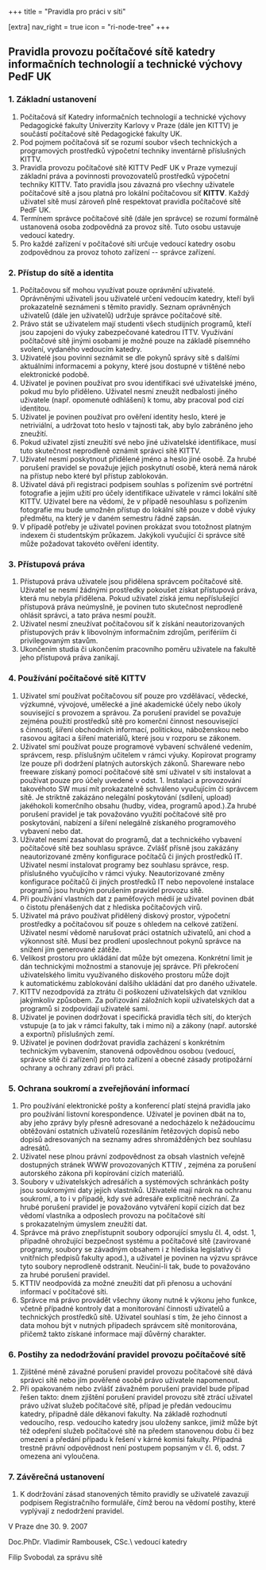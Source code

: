 +++
title = "Pravidla pro práci v síti"

[extra]
nav_right = true
icon = "ri-node-tree"
+++

## Pravidla provozu počítačové sítě katedry informačních technologií a technické výchovy PedF UK

### 1. Základní ustanovení

1.  Počítačová síť Katedry informačních technologií a technické výchovy
    Pedagogické fakulty Univerzity Karlovy v Praze (dále jen KITTV) je
    součástí počítačové sítě Pedagogické fakulty UK.
2.  Pod pojmem počítačová síť se rozumí soubor všech technických a
    programových prostředků výpočetní techniky inventárně příslušných
    KITTV.
3.  Pravidla provozu počítačové sítě KITTV PedF UK v Praze vymezují
    základní práva a povinnosti provozovatelů prostředků výpočetní
    techniky KITTV. Tato pravidla jsou závazná pro všechny uživatele
    počítačové sítě a jsou platná pro lokální počítačovou síť **KITTV**.
    Každý uživatel sítě musí zároveň plně respektovat pravidla
    počítačové sítě PedF UK.
4.  Termínem správce počítačové sítě (dále jen správce) se rozumí
    formálně ustanovená osoba zodpovědná za provoz sítě. Tuto osobu
    ustavuje vedoucí katedry.
5.  Pro každé zařízení v počítačové síti určuje vedoucí katedry osobu
    zodpovědnou za provoz tohoto zařízení -- správce zařízení.

### 2. Přístup do sítě a identita

1.  Počítačovou síť mohou využívat pouze oprávnění uživatelé.
    Oprávněnými uživateli jsou uživatelé určení vedoucím katedry, kteří
    byli prokazatelně seznámeni s těmito pravidly. Seznam oprávněných
    uživatelů (dále jen uživatelů) udržuje správce počítačové sítě.
2.  Právo stát se uživatelem mají studenti všech studijních programů,
    kteří jsou zapojeni do výuky zabezpečované katedrou ITTV. Využívání
    počítačové sítě jinými osobami je možné pouze na základě písemného
    svolení, vydaného vedoucím katedry.
3.  Uživatelé jsou povinni seznámit se dle pokynů správy sítě s dalšími
    aktuálními informacemi a pokyny, které jsou dostupné v tištěné nebo
    elektronické podobě.
4.  Uživatel je povinen používat pro svou identifikaci své uživatelské
    jméno, pokud mu bylo přiděleno. Uživatel nesmí zneužít nedbalosti
    jiného uživatele (např. opomenuté odhlášení) k tomu, aby pracoval
    pod cizí identitou.
5.  Uživatel je povinen používat pro ověření identity heslo, které je
    netriviální, a udržovat toto heslo v tajnosti tak, aby bylo
    zabráněno jeho zneužití.
6.  Pokud uživatel zjistí zneužití své nebo jiné uživatelské
    identifikace, musí tuto skutečnost neprodleně oznámit správci sítě
    KITTV.
7.  Uživatel nesmí poskytnout přidělené jméno a heslo jiné osobě. Za
    hrubé porušení pravidel se považuje jejich poskytnutí osobě, která
    nemá nárok na přístup nebo které byl přístup zablokován.
8.  Uživatel dává při registraci podpisem souhlas s pořízením své
    portrétní fotografie a jejím užití pro účely identifikace uživatele
    v rámci lokální sítě KITTV. Uživatel bere na vědomí, že v případě
    nesouhlasu s pořízením fotografie mu bude umožněn přístup do lokální
    sítě pouze v době výuky předmětu, na který je v daném semestru řádně
    zapsán.
9.  V případě potřeby je uživatel povinen prokázat svou totožnost
    platným indexem či studentským průkazem. Jakýkoli vyučující či
    správce sítě může požadovat takovéto ověření identity.

### 3. Přístupová práva

1.  Přístupová práva uživatele jsou přidělena správcem počítačové sítě.
    Uživatel se nesmí žádnými prostředky pokoušet získat přístupová
    práva, která mu nebyla přidělena. Pokud uživatel získá jemu
    nepříslušející přístupová práva neúmyslně, je povinen tuto
    skutečnost neprodleně ohlásit správci, a tato práva nesmí použít.
2.  Uživatel nesmí zneužívat počítačovou síť k získání neautorizovaných
    přístupových práv k libovolným informačním zdrojům, perifériím či
    privilegovaným stavům.
3.  Ukončením studia či ukončením pracovního poměru uživatele na fakultě
    jeho přístupová práva zanikají.

### 4. Používání počítačové sítě KITTV

1.  Uživatel smí používat počítačovou síť pouze pro vzdělávací, vědecké,
    výzkumné, vývojové, umělecké a jiné akademické účely nebo úkoly
    související s provozem a správou. Za porušení pravidel se považuje
    zejména použití prostředků sítě pro komerční činnost nesouvisející
    s činností, šíření obchodních informací, politickou, náboženskou
    nebo rasovou agitaci a šíření materiálů, které jsou v rozporu se
    zákonem.
2.  Uživatel smí používat pouze programové vybavení schválené vedením,
    správcem, resp. příslušným učitelem v rámci výuky. Kopírovat
    programy lze pouze při dodržení platných autorských zákonů.
    Shareware nebo freeware získaný pomocí počítačové sítě smí uživatel
    v síti instalovat a používat pouze pro účely uvedené v odst. 1.
    Instalaci a provozování takovéhoto SW musí mít prokazatelně
    schváleno vyučujícím či správcem sítě. Je striktně zakázáno
    nelegální poskytování (sdílení, upload) jakéhokoli komerčního obsahu
    (hudby, videa, programů apod.).Za hrubé porušení pravidel je tak
    považováno využití počítačové sítě pro poskytování, nabízení a
    šíření nelegálně získaného programového vybavení nebo dat.
3.  Uživatel nesmí zasahovat do programů, dat a technického vybavení
    počítačové sítě bez souhlasu správce. Zvlášť přísně jsou zakázány
    neautorizované změny konfigurace počítačů či jiných prostředků IT.
    Uživatel nesmí instalovat programy bez souhlasu správce, resp.
    příslušného vyučujícího v rámci výuky. Neautorizované změny
    konfigurace počítačů či jiných prostředků IT nebo nepovolené
    instalace programů jsou hrubým porušením pravidel provozu sítě.
4.  Při používání vlastních dat z paměťových médií je uživatel povinen
    dbát o čistotu přenášených dat z hlediska počítačových virů.
5.  Uživatel má právo používat přidělený diskový prostor, výpočetní
    prostředky a počítačovou síť pouze s ohledem na celkové zatížení.
    Uživatel nesmí vědomě narušovat práci ostatních uživatelů, ani chod
    a výkonnost sítě. Musí bez prodlení uposlechnout pokynů správce na
    snížení jím generované zátěže.
6.  Velikost prostoru pro ukládání dat může být omezena. Konkrétní limit
    je dán technickými možnostmi a stanovuje jej správce. Při překročení
    uživatelského limitu využívaného diskového prostoru může dojít
    k automatickému zablokování dalšího ukládání dat pro daného
    uživatele.
7.  KITTV nezodpovídá za ztrátu či poškození uživatelských dat vzniklou
    jakýmkoliv způsobem. Za pořizování záložních kopií uživatelských dat
    a programů si zodpovídají uživatelé sami.
8.  Uživatel je povinen dodržovat i specifická pravidla těch sítí, do
    kterých vstupuje (a to jak v rámci fakulty, tak i mimo ni) a zákony
    (např. autorské a exportní) příslušných zemí.
9.  Uživatel je povinen dodržovat pravidla zacházení s konkrétním
    technickým vybavením, stanovená odpovědnou osobou (vedoucí, správce
    sítě či zařízení) pro toto zařízení a obecné zásady protipožární
    ochrany a ochrany zdraví při práci.

### 5. Ochrana soukromí a zveřejňování informací

1.  Pro používání elektronické pošty a konferencí platí stejná pravidla
    jako pro používání listovní korespondence. Uživatel je povinen dbát
    na to, aby jeho zprávy byly přesně adresované a nedocházelo
    k nežádoucímu obtěžování ostatních uživatelů rozesíláním řetězových
    dopisů nebo dopisů adresovaných na seznamy adres shromážděných bez
    souhlasu adresátů.
2.  Uživatel nese plnou právní zodpovědnost za obsah vlastních veřejně
    dostupných stránek WWW provozovaných KTTIV , zejména za porušení
    autorského zákona při kopírování cizích materiálů.
3.  Soubory v uživatelských adresářích a systémových schránkách pošty
    jsou soukromými daty jejich vlastníků. Uživatelé mají nárok na
    ochranu soukromí, a to i v případě, kdy své adresáře explicitně
    nechrání. Za hrubé porušení pravidel je považováno vytváření kopií
    cizích dat bez vědomí vlastníka a odposlech provozu na počítačové
    sítí s prokazatelným úmyslem zneužití dat.
4.  Správce má právo znepřístupnit soubory odporující smyslu čl. 4,
    odst. 1, případně ohrožující bezpečnost systému a počítačové sítě
    (zavirované programy, soubory se závadným obsahem i z hlediska
    legislativy či vnitřních předpisů fakulty apod.), a uživatel je
    povinen na výzvu správce tyto soubory neprodleně odstranit.
    Neučiní-li tak, bude to považováno za hrubé porušení pravidel.
5.  KTTIV neodpovídá za možné zneužití dat při přenosu a uchování
    informací v počítačové síti.
6.  Správce má právo provádět všechny úkony nutné k výkonu jeho funkce,
    včetně případné kontroly dat a monitorování činnosti uživatelů a
    technických prostředků sítě. Uživatel souhlasí s tím, že jeho
    činnost a data mohou být v nutných případech správcem sítě
    monitorována, přičemž takto získané informace mají důvěrný
    charakter.

### 6. Postihy za nedodržování pravidel provozu počítačové sítě

1.  Zjištěné méně závažné porušení pravidel provozu počítačové sítě dává
    správci sítě nebo jím pověřené osobě právo uživatele napomenout.
2.  Při opakovaném nebo zvlášť závažném porušení pravidel bude případ
    řešen takto: dnem zjištění porušení pravidel provozu sítě ztrácí
    uživatel právo užívat služeb počítačové sítě, případ je předán
    vedoucímu katedry, případně dále děkanovi fakulty. Na základě
    rozhodnutí vedoucího, resp. vedoucího katedry jsou uloženy sankce,
    jimiž může být též odepření služeb počítačové sítě na předem
    stanovenou dobu či bez omezení a předání případu k řešení v kárné
    komisi fakulty. Případná trestně právní odpovědnost není postupem
    popsaným v čl. 6, odst. 7 omezena ani vyloučena.

### 7. Závěrečná ustanovení

1.  K dodržování zásad stanovených těmito pravidly se uživatelé zavazují
    podpisem Registračního formuláře, čímž berou na vědomí postihy,
    které vyplývají z nedodržení pravidel.

V Praze dne 30. 9. 2007

  Doc.PhDr. Vladimír Rambousek, CSc.\ vedoucí katedry

  Filip Svoboda\ za správu sítě
